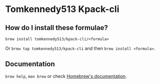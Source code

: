 # Tomkennedy513 Kpack-cli

## How do I install these formulae?

`brew install tomkennedy513/kpack-cli/<formula>`

Or `brew tap tomkennedy513/kpack-cli` and then `brew install <formula>`.

## Documentation

`brew help`, `man brew` or check [Homebrew's documentation](https://docs.brew.sh).
